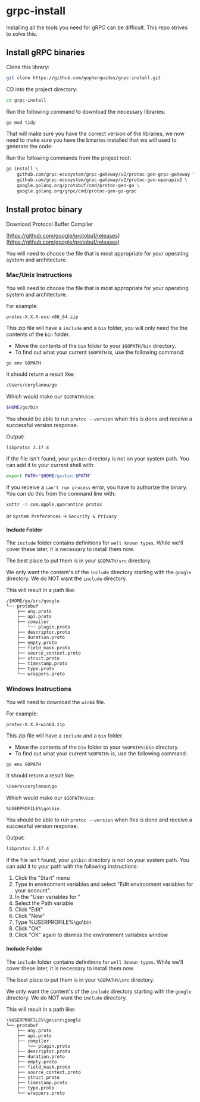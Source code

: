 # grpc-install

Installing all the tools you need for gRPC can be difficult.  This repo strives to solve this.

## Install gRPC binaries

Clone this library:

```sh
git clone https://github.com/gopherguides/grpc-install.git
```

CD into the project directory:

```sh
cd grpc-install
```

Run the following command to download the necessary libraries:
```sh
go mod tidy
```

That will make sure you have the correct version of the libraries, we now need to make sure you have the binaries installed that we will used to generate the code:

Run the following commands from the project root:

```sh
go install \
    github.com/grpc-ecosystem/grpc-gateway/v2/protoc-gen-grpc-gateway \
    github.com/grpc-ecosystem/grpc-gateway/v2/protoc-gen-openapiv2 \
    google.golang.org/protobuf/cmd/protoc-gen-go \
    google.golang.org/grpc/cmd/protoc-gen-go-grpc
```


## Install protoc binary

Download Protocol Buffer Compiler

[https://github.com/google/protobuf/releases](https://github.com/google/protobuf/releases)

You will need to choose the file that is most appropriate for your operating system and architecture.

### Mac/Unix Instructions

You will need to choose the file that is most appropriate for your operating system and architecture.

For example:

```
protoc-X.X.X-osx-x86_64.zip
```

This zip file will have a `include` and a `bin` folder, you will only need the the contents of the `bin` folder.


* Move the contents of the `bin` folder to your `$GOPATH/bin` directory.
* To find out what your current `$GOPATH` is, use the following command:

```command
go env GOPATH
```

It should return a result like:

```sh
/Users/corylanou/go
```

Which would make our `$GOPATH\bin`:

```sh
$HOME/go/bin
```

You should be able to run `protoc --version` when this is done and receive a successful version response.

Output:

```sh
libprotoc 3.17.4
```

If the file isn't found, your `go\bin` directory is not on your system path. You can add it to your current shell with:

```sh
export PATH="$HOME/go/bin:$PATH"
```

If you receive a `can't run process` error, you have to authorize the binary.  You can do this from the command line with:

```sh
xattr -d com.apple.quarantine protoc
```

or `System Preferences` -> `Security & Privacy`

#### Include Folder

The `include` folder contains definitions for `well known types`. While we'll cover these later, it is necessary to install them now.

The best place to put them is in your `$GOPATH/src` directory.

We only want the content's of the `include` directory starting with the `google` directory.  We do NOT want the `include` directory.

This will result in a path like:

```
/$HOME/go/src/google
└── protobuf
    ├── any.proto
    ├── api.proto
    ├── compiler
    │   └── plugin.proto
    ├── descriptor.proto
    ├── duration.proto
    ├── empty.proto
    ├── field_mask.proto
    ├── source_context.proto
    ├── struct.proto
    ├── timestamp.proto
    ├── type.proto
    └── wrappers.proto
```

### Windows Instructions

You will need to download the `win64` file.

For example:

```
protoc-X.X.X-win64.zip
```

This zip file will have a `include` and a `bin` folder.

* Move the contents of the `bin` folder to your `%GOPATH%\bin` directory.
* To find out what your current `%GOPATH%` is, use the following command:

```command
go env GOPATH
```

It should return a result like:

```sh
\Users\corylanou\go
```

Which would make our `$GOPATH\bin`:

```sh
%USERPROFILE%\go\bin
```

You should be able to run `protoc --version` when this is done and receive a successful version response.

Output:

```sh
libprotoc 3.17.4
```

If the file isn't found, your `go\bin` directory is not on your system path. You can add it to your path with the following instructions:

1. Click the "Start" menu
1. Type in environment variables and select "Edit environment variables for your account".
1. In the "User variables for <name>"
1. Select the Path variable
1. Click "Edit"
1. Click "New"
1. Type %USERPROFILE%\go\bin
1. Click "OK"
1. Click "OK" again to dismiss the environment variables window

#### Include Folder

The `include` folder contains definitions for `well known types`. While we'll cover these later, it is necessary to install them now.

The best place to put them is in your `%GOPATH%\src` directory.

We only want the content's of the `include` directory starting with the `google` directory.  We do NOT want the `include` directory.

This will result in a path like:

```
\%USERPROFILE%\go\src\google
└── protobuf
    ├── any.proto
    ├── api.proto
    ├── compiler
    │   └── plugin.proto
    ├── descriptor.proto
    ├── duration.proto
    ├── empty.proto
    ├── field_mask.proto
    ├── source_context.proto
    ├── struct.proto
    ├── timestamp.proto
    ├── type.proto
    └── wrappers.proto
```


